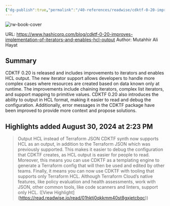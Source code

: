 ```yaml
---
{"dg-publish":true,"permalink":"/40-references/readwise/cdktf-0-20-improves-implementation-of-iterators-and-enables-hcl-output/","tags":["rw/articles"]}
---
```


![rw-book-cover](https://www.datocms-assets.com/2885/1704908313-share-cdktf-0-20-improves-implementation-of-iterators-and-enables-hcl-output.png?w=1200&h=630&fit=crop&auto=format)
  
URL: https://www.hashicorp.com/blog/cdktf-0-20-improves-implementation-of-iterators-and-enables-hcl-output
Author: Mutahhir Ali Hayat

## Summary

CDKTF 0.20 is released and includes improvements to iterators and enables HCL output. The new iterator support allows developers to handle more complex cases where resources are created based on data known only at runtime. The improvements include chaining iterators, complex list iterators, and support mapping to primitive values. CDKTF 0.20 also introduces the ability to output in HCL format, making it easier to read and debug the configuration. Additionally, error messages in the CDKTF package have been improved to provide more context and propose solutions.

## Highlights added August 30, 2024 at 2:23 PM
>Output HCL instead of Terraform JSON
>CDKTF synth now supports HCL as an output, in addition to the Terraform JSON which was previously supported. This makes it easier to debug the configuration that CDKTF creates, as HCL output is easier for people to read.
>Moreover, this means you can use CDKTF as a templating engine to generate a Terraform config that will then be used and edited by other teams. Finally, it means you can now use CDKTF with tooling that supports only Terraform HCL. Although Terraform Cloud’s native features, like policy evaluation and health assessments, work with JSON, other common tools, like code scanners and linters, support only HCL. ([View Highlight] (https://read.readwise.io/read/01hktj0qkkmm40st8gxjetcbqc))



